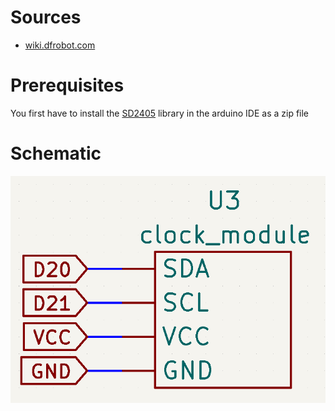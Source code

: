 # Sources

- [wiki.dfrobot.com](https://wiki.dfrobot.com/Gravity__I2C_SD2405_RTC_Module_SKU__DFR0469)

# Prerequisites

You first have to install the [SD2405](https://github.com/DFRobot/Gravity-I2C-SD2405-RTC-Module/blob/master/GravityRtc.zip) library in the arduino IDE as a zip file

# Schematic

![pinout](images/pinout.png)
